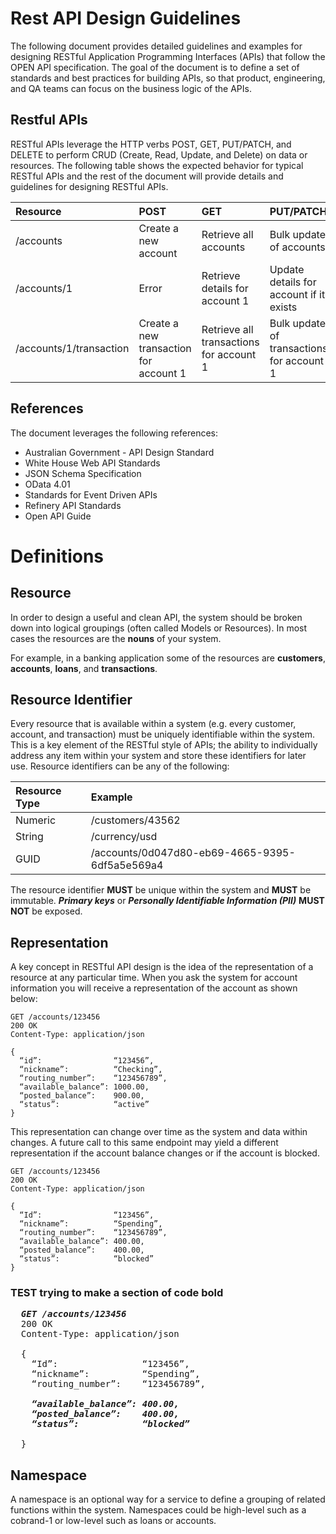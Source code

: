 # Rest API Design Guidelines

The following document provides detailed guidelines and examples for designing 
RESTful Application Programming Interfaces (APIs) that follow the OPEN API 
specification. The goal of the document is to define a set of standards and 
best practices for building APIs, so that product, engineering, and QA teams 
can focus on the business logic of the APIs.

## Restful APIs
RESTful APIs leverage the HTTP verbs POST, GET, PUT/PATCH, and DELETE to 
perform CRUD (Create, Read, Update, and Delete) on data or resources. The 
following table shows the expected behavior for typical RESTful APIs and 
the rest of the document will provide details and guidelines for designing 
RESTful APIs.

| Resource                | POST                                   | GET                                     | PUT/PATCH                                 | DELETE                                |
| :---                    | :---                                   | :---                                    | :---                                      | :---                                  |
| /accounts               | Create a new account                   | Retrieve all accounts                   | Bulk update of accounts                   | Remove all accounts                   |
| /accounts/1             | Error                                  | Retrieve details for account 1          | Update details for account if it exists   | Remove account 1                      |
| /accounts/1/transaction | Create a new transaction for account 1 | Retrieve all transactions for account 1 | Bulk update of transactions for account 1 | Remove all transactions for account 1 |

## References
The document leverages the following references:

- Australian Government - API Design Standard
- White House Web API Standards
- JSON Schema Specification
- OData 4.01
- Standards for Event Driven APIs
- Refinery API Standards
- Open API Guide

# Definitions

## Resource
In order to design a useful and clean API, the system should be broken down 
into logical groupings (often called Models or Resources). In most cases 
the resources are the **nouns** of your system.

For example, in a banking application some of the resources are **customers**, 
**accounts**, **loans**, and **transactions**.

## Resource Identifier
Every resource that is available within a system (e.g. every customer, account, 
and transaction) must be uniquely identifiable within the system. This is a 
key element of the RESTful style of APIs; the ability to individually address 
any item within your system and store these identifiers for later use. Resource 
identifiers can be any of the following:

| Resource Type | Example                                        |
| :---          | :---                                           |
| Numeric       | /customers/43562                               |
| String        | /currency/usd                                  |
| GUID          | /accounts/0d047d80-eb69-4665-9395-6df5a5e569a4 |

The resource identifier **MUST** be unique within the system and **MUST** be 
immutable. ***Primary keys*** or ***Personally Identifiable Information (PII)*** 
**MUST NOT** be exposed. 

## Representation
A key concept in RESTful API design is the idea of the representation 
of a resource at any particular time. When you ask the system for 
account information you will receive a representation of the account 
as shown below:

```
GET /accounts/123456
200 OK
Content-Type: application/json

{
  “id”:                “123456”,
  “nickname”:          “Checking”,
  “routing_number”:    “123456789”,
  “available_balance”: 1000.00,
  “posted_balance”:    900.00,
  “status”:            “active”
}
```

This representation can change over time as the system and data within 
changes. A future call to this same endpoint may yield a different 
representation if the account balance changes or if the account is blocked.

```
GET /accounts/123456
200 OK
Content-Type: application/json

{
  “Id”:                “123456”,
  “nickname”:          “Spending”,
  “routing_number”:    “123456789”,
  “available_balance”: 400.00,
  “posted_balance”:    400.00,
  “status”:            “blocked”
}
```

### TEST trying to make a section of code bold
<pre>
  <b><i>GET /accounts/123456</i></b>
  200 OK
  Content-Type: application/json

  {
    “Id”:                “123456”,
    “nickname”:          “Spending”,
    “routing_number”:    “123456789”,
    <b><i>
    “available_balance”: 400.00,
    “posted_balance”:    400.00,
    “status”:            “blocked”
    </b></i>
  }
</pre>

## Namespace
A namespace is an optional way for a service to define a grouping of 
related functions within the system. Namespaces could be high-level 
such as a cobrand-1 or low-level such as loans or accounts.
